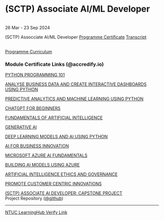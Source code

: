 # (SCTP) Associate AI/ML Developer
<br>26 Mar - 23 Sep 2024

(SCTP) Assocciate AI/ML Developer [Programme Certificate](https://dashboard.accredify.io/verify?id=6be9ac4e-a2b1-4f85-9e9a-c2a7d6daf859) [Transcript](https%3A%2F%2Ffranklinchui.github.io%2Fsctp_aiml_dev%2FVLC-SCTPAML-24-0651%20CHUI%20KIN%20SENG.pdf)

<br>[Programme Curriculum](curriculum.md)

### Module Certificate Links (@accredify.io)

[PYTHON PROGRAMMING 101](https://dashboard.accredify.io/verify?id=b68eeef1-62a0-42a6-ad6c-a479d226a29c)

[ANALYSE BUSINESS DATA AND CREATE INTERACTIVE DASHBOARDS USING PYTHON](https://dashboard.accredify.io/verify?id=cbae1c43-df3b-4f34-b9c2-7af3425d8fba)

[PREDICTIVE ANALYTICS AND MACHINE LEARNING USING PYTHON](https://dashboard.accredify.io/verify?id=5802f2ae-febb-44c1-9cd7-8e57d2292848)

[CHATGPT FOR BEGINNERS](https://dashboard.accredify.io/verify?id=1b474ac1-a51e-4dd6-894b-95ad05a66516)

[FUNDAMENTALS OF ARTIFICIAL INTELLIGENCE](https://dashboard.accredify.io/verify?id=cfe3ef05-f595-4355-ae85-c5d94562d427)

[GENERATIVE AI](https://dashboard.accredify.io/verify?id=c162973c-9df7-4a0c-b238-358632f03069)

[DEEP LEARNING MODELS AND AI USING PYTHON](https://dashboard.accredify.io/verify?id=2f1f8e3d-45f1-4b44-867f-5513d3510739)

[AI FOR BUSINESS INNOVATION](https://dashboard.accredify.io/verify?id=69521523-0d33-4252-8971-f42d7a3b12f2)

[MICROSOFT AZURE AI FUNDAMENTALS](https://dashboard.accredify.io/verify?id=c7f230a6-d52c-4660-8142-8dd3636990f8)

[BUILDING AI MODELS USING AZURE](https://dashboard.accredify.io/verify?id=63540b2c-d5e9-4d61-b660-b0dabbb64164)

[ARTIFICIAL INTELLIGENCE ETHICS AND GOVERNANCE](https://dashboard.accredify.io/verify?id=05266384-4ee5-4179-a1eb-8d55b99e6748)

[PROMOTE CUSTOMER CENTRIC INNOVATIONS](https://dashboard.accredify.io/verify?id=4bb66da6-45b1-45d4-b673-09ddee2fddea)

[(SCTP) ASSOCIATE AI DEVELOPER: CAPSTONE PROJECT](https://dashboard.accredify.io/verify?id=0d0ce968-94ff-4914-9c87-9374b3bf6ce5)<br>
Project Repository ([@github](https://github.com/fc510/sctp-caps-log-classifier))


---
[NTUC LearningHub Verify Link](https://www.ntuclearninghub.com/verify)
